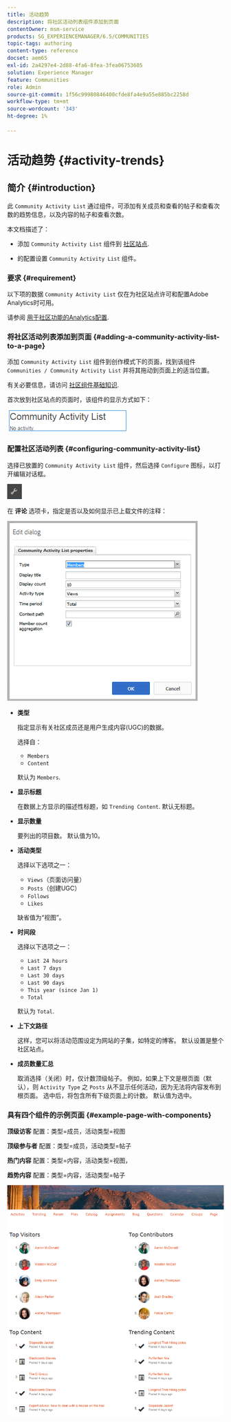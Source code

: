 ```yaml
---
title: 活动趋势
description: 将社区活动列表组件添加到页面
contentOwner: msm-service
products: SG_EXPERIENCEMANAGER/6.5/COMMUNITIES
topic-tags: authoring
content-type: reference
docset: aem65
exl-id: 2a4297e4-2d88-4fa6-8fea-3fea06753605
solution: Experience Manager
feature: Communities
role: Admin
source-git-commit: 1f56c99980846400cfde8fa4e9a55e885bc2258d
workflow-type: tm+mt
source-wordcount: '343'
ht-degree: 1%

---
```


# 活动趋势 {#activity-trends}

## 简介 {#introduction}

此 `Community Activity List` 通过组件，可添加有关成员和查看的帖子和查看次数的趋势信息，以及内容的帖子和查看次数。

本文档描述了：

* 添加 `Community Activity List` 组件到 [社区站点](/help/communities/overview.md#community-sites).

* 的配置设置 `Community Activity List` 组件。

### 要求 {#requirement}

以下项的数据 `Community Activity List` 仅在为社区站点许可和配置Adobe Analytics时可用。

请参阅 [用于社区功能的Analytics配置](/help/communities/analytics.md).

### 将社区活动列表添加到页面 {#adding-a-community-activity-list-to-a-page}

添加 `Community Activity List` 组件到创作模式下的页面，找到该组件 `Communities / Community Activity List` 并将其拖动到页面上的适当位置。

有关必要信息，请访问 [社区组件基础知识](/help/communities/basics.md).

首次放到社区站点的页面时，该组件的显示方式如下：

![社区活动](assets/community-activity.png)

### 配置社区活动列表  {#configuring-community-activity-list}

选择已放置的 `Community Activity List` 组件，然后选择 `Configure` 图标，以打开编辑对话框。

![配置](assets/configure-new.png)

在 **评论** 选项卡，指定是否以及如何显示已上载文件的注释：

![属性](assets/activity-list-properties.png)

* **类型**

  指定显示有关社区成员还是用户生成内容(UGC)的数据。

  选择自：

   * `Members`
   * `Content`

  默认为 `Members`.

* **显示标题**

  在数据上方显示的描述性标题，如 `Trending Content`.
默认无标题。

* **显示数量**

  要列出的项目数。
默认值为10。

* **活动类型**

  选择以下选项之一：

   * `Views`（页面访问量）
   * `Posts`（创建UGC）
   * `Follows`
   * `Likes`

  缺省值为“视图”。

* **时间段**

  选择以下选项之一：

   * `Last 24 hours`
   * `Last 7 days`
   * `Last 30 days`
   * `Last 90 days`
   * `This year (since Jan 1)`
   * `Total`

  默认为 `Total`.

* **上下文路径**

  这样，您可以将活动范围设定为网站的子集，如特定的博客。
默认设置是整个社区站点。

* **成员数量汇总**

  取消选择（关闭）时，仅计数顶级帖子。 例如，如果上下文是根页面（默认），则 `Activity Type` 之 `Posts` 从不显示任何活动，因为无法将内容发布到根页面。 选中后，将包含所有下级页面上的计数。
默认值为选中。

### 具有四个组件的示例页面 {#example-page-with-components}

**顶级访客** 配置：类型=成员，活动类型=视图

**顶级参与者** 配置：类型=成员，活动类型=帖子

**热门内容** 配置：类型=内容，活动类型=视图，

**趋势内容** 配置：类型=内容，活动类型=帖子

![组件](assets/activity-list-components.png)

